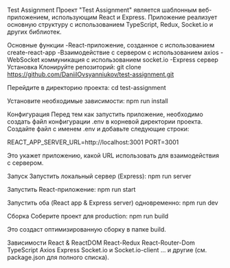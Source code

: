 Test Assignment
Проект "Test Assignment" является шаблонным веб-приложением, использующим React и Express. Приложение реализует основную структуру с использованием TypeScript, Redux, Socket.io и других библиотек.

Основные функции
 -React-приложение, созданное с использованием create-react-app
 -Взаимодействие с сервером с использованием axios
 -WebSocket коммуникация с использованием socket.io
 -Express сервер
Установка
Клонируйте репозиторий:
git clone https://github.com/DaniilOvsyanniukov/test-assignment.git

Перейдите в директорию проекта:
cd test-assignment

Установите необходимые зависимости:
npm run install

Конфигурация
Перед тем как запустить приложение, необходимо создать файл конфигурации .env в корневой директории проекта. Создайте файл с именем .env и добавьте следующие строки:

REACT_APP_SERVER_URL=http://localhost:3001
PORT=3001

Это укажет приложению, какой URL использовать для взаимодействия с сервером.

Запуск
Запустить локальный сервер (Express):
npm run server

Запустить React-приложение:
npm run start

Запустить оба (React app & Express server) одновременно:
npm run dev

Сборка
Соберите проект для production:
npm run build

Это создаст оптимизированную сборку в папке build.

Зависимости
React & ReactDOM
React-Redux
React-Router-Dom
TypeScript
Axios
Express
Socket.io и Socket.io-client
... и другие (см. package.json для полного списка).